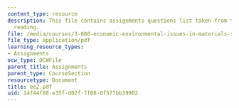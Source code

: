 ```yaml
---
content_type: resource
description: This file contains assignments questions list taken from the required
  reading.
file: /media/courses/3-080-economic-environmental-issues-in-materials-selection-fall-2005/14f44f88e35fd02f7f080f577bb39902_ee2.pdf
file_type: application/pdf
learning_resource_types:
- Assignments
ocw_type: OCWFile
parent_title: Assignments
parent_type: CourseSection
resourcetype: Document
title: ee2.pdf
uid: 14f44f88-e35f-d02f-7f08-0f577bb39902
---
```

